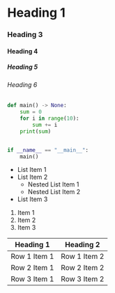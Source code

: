 # Heading 1

### Heading 3

#### Heading 4

##### Heading 5

###### Heading 6

```python
def main() -> None:
    sum = 0
    for i in range(10):
        sum += i
    print(sum)


if __name__ == "__main__":
    main()
```

* List Item 1
* List Item 2
    * Nested List Item 1
    * Nested List Item 2
* List Item 3

1. Item 1
2. Item 2
3. Item 3

| Heading 1    | Heading 2    |
| ------------ | ------------ |
| Row 1 Item 1 | Row 1 Item 2 |
| Row 2 Item 1 | Row 2 Item 2 |
| Row 3 Item 1 | Row 3 Item 2 |
